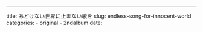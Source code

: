 ---
title: あどけない世界に止まない歌を
slug: endless-song-for-innocent-world
categories:
    - original
    - 2ndalbum
date: 